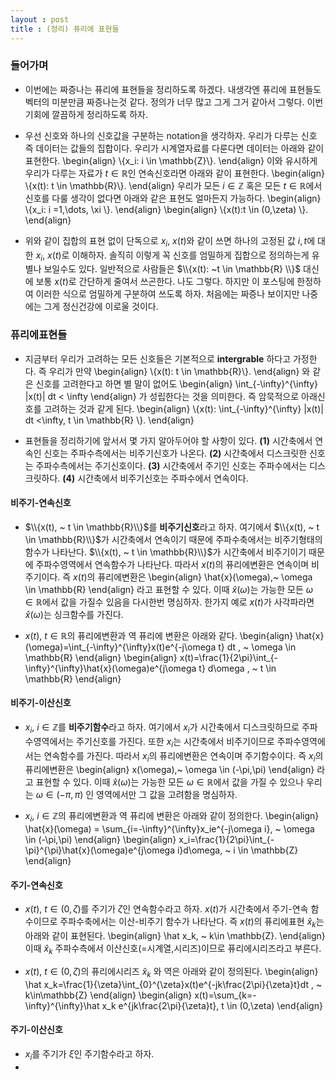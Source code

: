 ```yaml
---
layout : post 
title : (정리) 퓨리에 표현들
---
```


### 들어가며

- 이번에는 짜증나는 퓨리에 표현들을 정리하도록 하겠다. 내생각엔 퓨리에 표현들도 벡터의 미분만큼 짜증나는것 같다. 정의가 너무 많고 그게 그거 같아서 그렇다. 이번기회에 깔끔하게 정리하도록 하자. 

- 우선 신호와 하나의 신호값을 구분하는 notation을 생각하자. 우리가 다루는 신호 즉 데이터는 값들의 집합이다. 우리가 시계열자료를 다룬다면 데이터는 아래와 같이 표현한다. 
\begin{align}
\\{x_i: i \in \mathbb{Z}\\}. 
\end{align}
이와 유시하게 우리가 다루는 자료가 $t \in \mathbb{R}$인 연속신호라면 아래와 같이 표현한다. 
\begin{align}
\\{x(t): t \in \mathbb{R}\\}. 
\end{align}
우리가 모든 $i \in \mathbb{Z}$ 혹은 모든 $t \in \mathbb{R}$에서 신호를 다룰 생각이 없다면 아래와 같은 표현도 얼마든지 가능하다. 
\begin{align}
\\{x_i: i =1,\dots, \xi \\}. 
\end{align}
\begin{align}
\\{x(t):t \in (0,\zeta) \\}. 
\end{align}

- 위와 같이 집합의 표현 없이 단독으로 $x_i$, $x(t)$와 같이 쓰면 하나의 고정된 값 $i,t$에 대한 $x_i$, $x(t)$로 이해하자. 솔직히 이렇게 꼭 신호를 엄밀하게 집합으로 정의하는게 유별나 보일수도 있다. 일반적으로 사람들은 $\\{x(t): ~t \in \mathbb{R} \\}$ 대신에 보통 $x(t)$로 간단하게 줄여서 쓰곤한다. 나도 그렇다. 하지만 이 포스팅에 한정하여 이러한 식으로 엄밀하게 구분하여 쓰도록 하자. 처음에는 짜증나 보이지만 나중에는 그게 정신건강에 이로울 것이다. 

### 퓨리에표현들

- 지금부터 우리가 고려하는 모든 신호들은 기본적으로 **intergrable** 하다고 가정한다. 즉 우리가 만약 
\begin{align}
\\{x(t): t \in \mathbb{R}\\}. 
\end{align}
와 같은 신호를 고려한다고 하면 별 말이 없어도 
\begin{align}
\int_{-\infty}^{\infty} |x(t)| dt < \infty
\end{align}
가 성립한다는 것을 의미한다. 즉 암묵적으로 아래신호를 고려하는 것과 같게 된다. 
\begin{align}
\\{x(t): \int_{-\infty}^{\infty} |x(t)| dt <\infty, t \in \mathbb{R} \\}. 
\end{align}

- 표현들을 정리하기에 앞서서 몇 가지 알아두어야 할 사항이 있다. **(1)** 시간축에서 연속인 신호는 주파수측에서는 비주기신호가 나온다. **(2)** 시간축에서 디스크릿한 신호는 주파수측에서는 주기신호이다. **(3)** 시간축에서 주기인 신호는 주파수에서는 디스크릿하다. **(4)** 시간축에서 비주기신호는 주파수에서 연속이다. 



#### 비주기-연속신호 

- $\\{x(t), ~ t \in \mathbb{R}\\}$를 **비주기신호**라고 하자. 여기에서 $\\{x(t), ~ t \in \mathbb{R}\\}$가 시간축에서 연속이기 때문에 주파수축에서는 비주기형태의 함수가 나타난다.  $\\{x(t), ~ t \in \mathbb{R}\\}$가 시간축에서 비주기이기 때문에 주파수영역에서 연속함수가 나타난다. 따라서 $x(t)$의 퓨리에변환은 연속이며 비주기이다. 즉 $x(t)$의 퓨리에변환은 
\begin{align}
\hat{x}(\omega),~ \omega \in \mathbb{R}
\end{align}
라고 표현할 수 있다. 이때 $\hat{x}(\omega)$는 가능한 모든 $\omega \in \mathbb{R}$에서 값을 가질수 있음을 다시한번 명심하자. 한가지 예로 $x(t)$가 사각파라면 $\hat x(\omega)$는 싱크함수를 가진다. 

- $x(t), ~ t \in \mathbb{R}$의 퓨리에변환과 역 퓨리에 변환은 아래와 같다.
\begin{align}
\hat{x}(\omega)=\int_{-\infty}^{\infty}x(t)e^{-j\omega t} dt , ~ \omega \in \mathbb{R}
\end{align}
\begin{align}
x(t)=\frac{1}{2\pi}\int_{-\infty}^{\infty}\hat{x}(\omega)e^{j\omega t} d\omega , ~ t \in \mathbb{R}
\end{align}


#### 비주기-이산신호

- $x_i,~i \in \mathbb{Z}$를 **비주기함수**라고 하자. 여기에서 $x_i$가 시간축에서 디스크릿하므로 주파수영역에서는 주기신호를 가진다. 또한 $x_i$는 시간축에서 비주기이므로 주파수영역에서는 연속함수를 가진다. 따라서 $x_i$의 퓨리에변환은 연속이며 주기함수이다. 즉 $x_i$의 퓨리에변환은
\begin{align}
x(\omega),~ \omega \in (-\pi,\pi)
\end{align}
라고 표현할 수 있다. 이때 $\hat{x}(\omega)$는 가능한 모든 $\omega \in \mathbb{R}$에서 값을 가질 수 있으나 우리는 $\omega \in (-\pi,\pi)$ 인 영역에서만 그 값을 고려함을 명심하자. 

- $x_i, ~i \in \mathbb{Z}$의 퓨리에변환과 역 퓨리에 변환은 아래와 같이 정의한다. 
\begin{align}
\hat{x}(\omega) = \sum_{i=-\infty}^{\infty}x_ie^{-j\omega i}, ~ \omega \in (-\pi,\pi)
\end{align}
\begin{align}
x_i=\frac{1}{2\pi}\int_{-\pi}^{\pi}\hat{x}(\omega)e^{j\omega i}d\omega, ~ i \in \mathbb{Z}
\end{align}


#### 주기-연속신호

- $x(t), ~ t \in (0,\zeta)$를 주기가 $\zeta$인 연속함수라고 하자. $x(t)$가 시간축에서 주기-연속 함수이므로 주파수축에서는 이산-비주기 함수가 나타난다. 즉 $x(t)$의 퓨리에표현 $\hat x_k$는 아래와 같이 표현된다. 
\begin{align}
\hat x_k, ~ k\in \mathbb{Z}.
\end{align}
이때 $\hat x_k$ 주파수측에서 이산신호(=시계열,시리즈)이므로 퓨리에시리즈라고 부른다.

- $x(t), ~t \in (0,\zeta)$의 퓨리에시리즈 $\hat{x}_ k$ 와 역은 아래와 같이 정의된다. 
\begin{align}
\hat x_k=\frac{1}{\zeta}\int_{0}^{\zeta}x(t)e^{-jk\frac{2\pi}{\zeta}t}dt , ~ k\in\mathbb{Z}
\end{align}
\begin{align}
x(t)=\sum_{k=-\infty}^{\infty}\hat x_k e^{jk\frac{2\pi}{\zeta}t}, t \in (0,\zeta)
\end{align}


#### 주기-이산신호 

- $x_i$를 주기가 $\xi$인 주기함수라고 하자. 
- 

